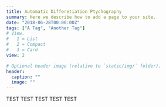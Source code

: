 ```yaml
---
title: Automatic Differetiation Ptychography
summary: Here we describe how to add a page to your site.
date: "2018-06-28T00:00:00Z"
tags: ["A Tag", "Another Tag"]
# View.
#   1 = List
#   2 = Compact
#   3 = Card
view: 2

# Optional header image (relative to `static/img/` folder).
header:
  caption: ""
  image: ""
---
```



TEST
TEST
TEST
TEST
TEST
